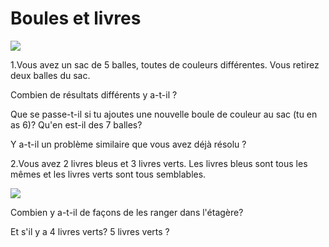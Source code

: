 # Boules et livres

![](https://github.com/supportingami/sami-maths-club/blob/master/maths-club-pack/images/balls-and-books-1.png?raw=true)

1.Vous avez un sac de 5 balles, toutes de couleurs différentes. Vous retirez deux balles du sac.

Combien de résultats différents y a-t-il ?

Que se passe-t-il si tu ajoutes une nouvelle boule de couleur au sac (tu en as 6)? Qu'en est-il des 7 balles?

Y a-t-il un problème similaire que vous avez déjà résolu ?

2.Vous avez 2 livres bleus et 3 livres verts. Les livres bleus sont tous les mêmes et les livres verts sont tous semblables.

![](https://github.com/supportingami/sami-maths-club/blob/master/maths-club-pack/images/balls-and-books-2.png?raw=true)

Combien y a-t-il de façons de les ranger dans l'étagère?

Et s'il y a 4 livres verts? 5 livres verts ?
